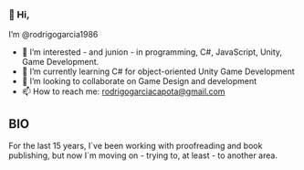 ### 👋 Hi,

I’m @rodrigogarcia1986

- 👀 I’m interested - and junion - in programming, C#, JavaScript, Unity, Game Development.
- 🌱 I’m currently learning C# for object-oriented Unity Game Development
- 💞️ I’m looking to collaborate on Game Design and development
- 📫 How to reach me: rodrigogarciacapota@gmail.com

## BIO

For the last 15 years, I´ve been working with proofreading and book publishing, but now I´m moving on - trying to, at least - to another area. 

<!---
rodrigogarcia1986/rodrigogarcia1986 is a ✨ special ✨ repository because its `README.md` (this file) appears on your GitHub profile.
You can click the Preview link to take a look at your changes.
--->
